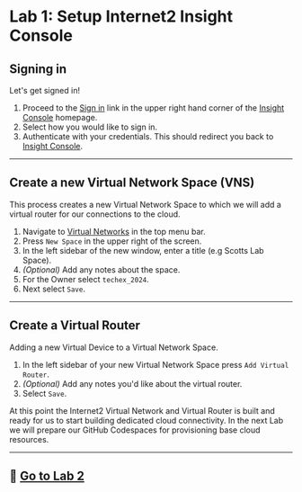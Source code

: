 # Lab 1: Setup Internet2 Insight Console

## Signing in

Let's get signed in!

1. Proceed to the [Sign in](https://api.ns.internet2.edu/v1/sessions/login) link in the upper right hand corner of the [Insight Console](https://console.internet2.edu) homepage.
2. Select how you would like to sign in.
3. Authenticate with your credentials. This should redirect you back to [Insight Console](https://console.internet2.edu).

---

## Create a new Virtual Network Space (VNS)

This process creates a new Virtual Network Space to which we will add a virtual router for our connections to the cloud.

1. Navigate to [Virtual Networks](https://console.internet2.edu/#/vn/list) in the top menu bar.
2. Press `New Space` in the upper right of the screen.
3. In the left sidebar of the new window, enter a title (e.g Scotts Lab Space).
4. _(Optional)_ Add any notes about the space.
5. For the Owner select `techex_2024`.
6. Next select `Save`.

---

## Create a Virtual Router

Adding a new Virtual Device to a Virtual Network Space.

1. In the left sidebar of your new Virtual Network Space press `Add Virtual Router`.
2. _(Optional)_ Add any notes you'd like about the virtual router.
3. Select `Save`.

At this point the Internet2 Virtual Network and Virtual Router is built and ready for us to start building dedicated cloud connectivity. In the next Lab we will prepare our GitHub Codespaces for provisioning base cloud resources.

---

## :rocket: [Go to Lab 2](lab2.md)